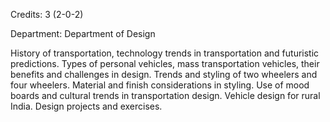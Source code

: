 Credits: 3 (2-0-2)

Department: Department of Design

History of transportation, technology trends in transportation and futuristic predictions. Types of personal vehicles, mass transportation vehicles, their benefits and challenges in design. Trends and styling of two wheelers and four wheelers. Material and finish considerations in styling. Use of mood boards and cultural trends in transportation design. Vehicle design for rural India. Design projects and exercises.